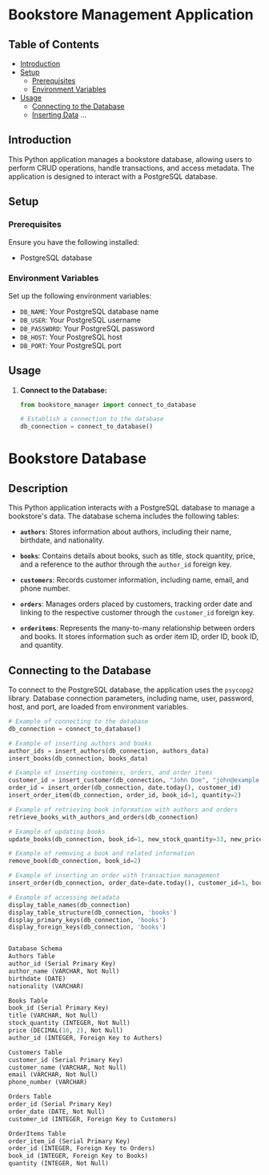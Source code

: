 # Bookstore Management Application
## Table of Contents

- [Introduction](#introduction)
- [Setup](#setup)
  - [Prerequisites](#prerequisites)
  - [Environment Variables](#environment-variables)
- [Usage](#usage)
  - [Connecting to the Database](#connecting-to-the-database)
  - [Inserting Data](#inserting-data)
  ...


## Introduction

This Python application manages a bookstore database, allowing users to perform CRUD operations, handle transactions, and access metadata. The application is designed to interact with a PostgreSQL database.

## Setup

### Prerequisites

Ensure you have the following installed:

- PostgreSQL database
  
### Environment Variables

Set up the following environment variables:

- `DB_NAME`: Your PostgreSQL database name
- `DB_USER`: Your PostgreSQL username
- `DB_PASSWORD`: Your PostgreSQL password
- `DB_HOST`: Your PostgreSQL host
- `DB_PORT`: Your PostgreSQL port

## Usage

1. **Connect to the Database:**
   ```python
   from bookstore_manager import connect_to_database

   # Establish a connection to the database
   db_connection = connect_to_database()


# Bookstore Database

## Description

This Python application interacts with a PostgreSQL database to manage a bookstore's data. The database schema includes the following tables:

- **`authors`**: Stores information about authors, including their name, birthdate, and nationality.

- **`books`**: Contains details about books, such as title, stock quantity, price, and a reference to the author through the `author_id` foreign key.

- **`customers`**: Records customer information, including name, email, and phone number.

- **`orders`**: Manages orders placed by customers, tracking order date and linking to the respective customer through the `customer_id` foreign key.

- **`orderitems`**: Represents the many-to-many relationship between orders and books. It stores information such as order item ID, order ID, book ID, and quantity.

## Connecting to the Database

To connect to the PostgreSQL database, the application uses the `psycopg2` library. Database connection parameters, including name, user, password, host, and port, are loaded from environment variables.

```python
# Example of connecting to the database
db_connection = connect_to_database()

# Example of inserting authors and books
author_ids = insert_authors(db_connection, authors_data)
insert_books(db_connection, books_data)

# Example of inserting customers, orders, and order items
customer_id = insert_customer(db_connection, "John Doe", "john@example.com", "+1234567890")
order_id = insert_order(db_connection, date.today(), customer_id)
insert_order_item(db_connection, order_id, book_id=1, quantity=2)

# Example of retrieving book information with authors and orders
retrieve_books_with_authors_and_orders(db_connection)

# Example of updating books
update_books(db_connection, book_id=1, new_stock_quantity=33, new_price=19.99)

# Example of removing a book and related information
remove_book(db_connection, book_id=2)

# Example of inserting an order with transaction management
insert_order(db_connection, order_date=date.today(), customer_id=1, book_id=1, quantity=2)

# Example of accessing metadata
display_table_names(db_connection)
display_table_structure(db_connection, 'books')
display_primary_keys(db_connection, 'books')
display_foreign_keys(db_connection, 'books')


Database Schema
Authors Table
author_id (Serial Primary Key)
author_name (VARCHAR, Not Null)
birthdate (DATE)
nationality (VARCHAR)

Books Table
book_id (Serial Primary Key)
title (VARCHAR, Not Null)
stock_quantity (INTEGER, Not Null)
price (DECIMAL(10, 2), Not Null)
author_id (INTEGER, Foreign Key to Authors)

Customers Table
customer_id (Serial Primary Key)
customer_name (VARCHAR, Not Null)
email (VARCHAR, Not Null)
phone_number (VARCHAR)

Orders Table
order_id (Serial Primary Key)
order_date (DATE, Not Null)
customer_id (INTEGER, Foreign Key to Customers)

OrderItems Table
order_item_id (Serial Primary Key)
order_id (INTEGER, Foreign Key to Orders)
book_id (INTEGER, Foreign Key to Books)
quantity (INTEGER, Not Null)

